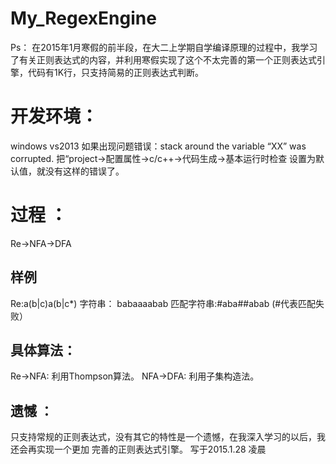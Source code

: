 # My_RegexEngine
Ps：
    在2015年1月寒假的前半段，在大二上学期自学编译原理的过程中，我学习了有关正则表达式的内容，并利用寒假实现了这个不太完善的第一个正则表达式引擎，代码有1K行，只支持简易的正则表达式判断。
<h1>开发环境：</h1>
        windows  vs2013
        如果出现问题错误：stack around the variable “XX” was corrupted.
        把“project->配置属性->c/c++->代码生成->基本运行时检查 设置为默认值，就没有这样的错误了。
<h1>过程 ：</h1>
        Re->NFA->DFA
<h2>样例</h2>
        Re:a(b|c)a(b|c*)
        字符串：   babaaaabab
        匹配字符串:#aba##abab (#代表匹配失败）
<h2>具体算法：</h2>
        Re->NFA:
        利用Thompson算法。
        NFA->DFA:
        利用子集构造法。
<h2>遗憾 ：</h2>
        只支持常规的正则表达式，没有其它的特性是一个遗憾，在我深入学习的以后，我还会再实现一个更加
    完善的正则表达式引擎。
                                                                    写于2015.1.28 凌晨
